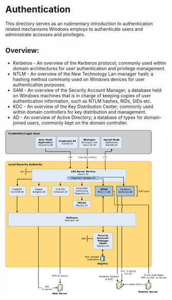 # Authentication
This directory serves as an rudimentary introduction to authentication related mechanisms Windows employs to authenticate users and administrate accesses and privileges. 

## Overview:
- Kerberos - An overview of the Kerberos protocol; commonly used within domain architectures for user authentication and privilege management.
- NTLM - An overview of the New Technology Lan-manager hash; a hashing method commonly used on Windows devices for user authentication purposes. 
- SAM - An overview of the Security Account Manager; a database held on Windows machines that is in charge of keeping copies of user authentication information, such as NTLM hashes, RIDs, SIDs etc.
- KDC - An overview of the Key Distribution Center; commonly used within domain controllers for key distribution and management. 
- AD - An overview of Active Directory; a database of types for domain-joined users, commonly kept on the domain controller.  

![logon.png](./Images/logon.gif?raw=true "Logon Overview")